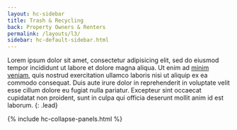 ```yaml
---
layout: hc-sidebar
title: Trash & Recycling
back: Property Owners & Renters
permalink: /layouts/l3/
sidebar: hc-default-sidebar.html
---
```


Lorem ipsum dolor sit amet, consectetur adipisicing elit, sed do eiusmod tempor incididunt ut labore et dolore magna aliqua. Ut enim ad [minim veniam](#), quis nostrud exercitation ullamco laboris nisi ut aliquip ex ea commodo consequat. Duis aute irure dolor in reprehenderit in voluptate velit esse cillum dolore eu fugiat nulla pariatur. Excepteur sint occaecat cupidatat non proident, sunt in culpa qui officia deserunt mollit anim id est laborum.
{: .lead}

{% include hc-collapse-panels.html %}
